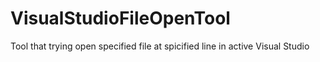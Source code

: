 VisualStudioFileOpenTool
========================

Tool that trying open specified file at spicified line in active Visual Studio
